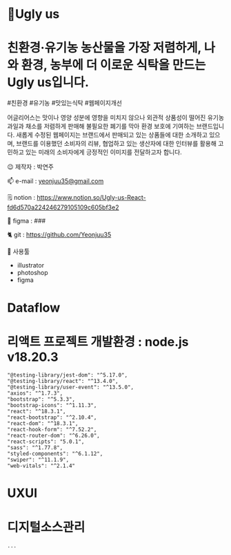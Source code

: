 # 🌾Ugly us

# 친환경·유기농 농산물을 가장 저렴하게, 나와 환경, 농부에 더 이로운 식탁을 만드는 Ugly us입니다.

#친환경 #유기농 #맛있는식탁 #웹페이지개선

어글리어스는 맛이나 영양 성분에 영향을 미치지 않으나 외관적 상품성이 떨어진 유기농 과일과 채소를 저렴하게 판매해 불필요한 폐기를 막아 환경 보호에 기여하는 브랜드입니다.
새롭게 수정된 웹페이지는 브랜드에서 판매되고 있는 상품들에 대한 소개하고 있으며, 브랜드를 이용했던 소비자의 리뷰, 협업하고 있는 생산자에 대한 인터뷰를 활용해 고민하고 있는 미래의 소비자에게 긍정적인 이미지를 전달하고자 합니다.

😉 제작자 : 박연주

📫 e-mail : yeonjuu35@gmail.com

🗒 notion : https://www.notion.so/Ugly-us-React-fd6d570a224246279105109c605bf3e2

🎨 figma : ###

🐈 git : https://github.com/Yeonjuu35

🔧 사용툴
- illustrator
- photoshop
- figma

# Dataflow

# 리액트 프로젝트 개발환경 : node.js v18.20.3
    "@testing-library/jest-dom": "^5.17.0",
    "@testing-library/react": "^13.4.0",
    "@testing-library/user-event": "^13.5.0",
    "axios": "^1.7.3",
    "bootstrap": "^5.3.3",
    "bootstrap-icons": "^1.11.3",
    "react": "^18.3.1",
    "react-bootstrap": "^2.10.4",
    "react-dom": "^18.3.1",
    "react-hook-form": "^7.52.2",
    "react-router-dom": "^6.26.0",
    "react-scripts": "5.0.1",
    "sass": "^1.77.8",
    "styled-components": "^6.1.12",
    "swiper": "^11.1.9",
    "web-vitals": "^2.1.4"

# UXUI


# 디지털소스관리
    ...
